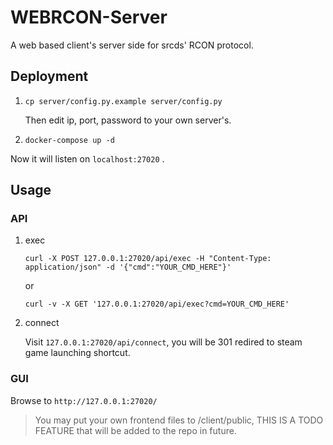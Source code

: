 # WEBRCON-Server

A web based client's server side for srcds' RCON protocol.

## Deployment

1. `cp server/config.py.example server/config.py`

    Then edit ip, port, password to your own server's.

1. `docker-compose up -d`

Now it will listen on `localhost:27020` .

## Usage

### API

1. exec

    ```
    curl -X POST 127.0.0.1:27020/api/exec -H "Content-Type: application/json" -d '{"cmd":"YOUR_CMD_HERE"}'
    ```

    or

    ```
    curl -v -X GET '127.0.0.1:27020/api/exec?cmd=YOUR_CMD_HERE'
    ```

2. connect

    Visit `127.0.0.1:27020/api/connect`, you will be 301 redired to steam game launching shortcut.

### GUI

Browse to `http://127.0.0.1:27020/`

> You may put your own frontend files to /client/public, THIS IS A TODO FEATURE that will be added to the repo in future.